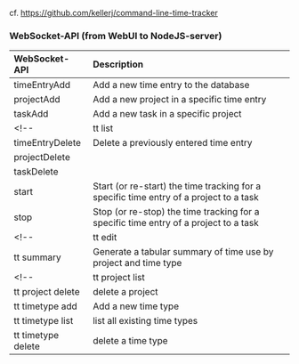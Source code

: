 cf. https://github.com/kellerj/command-line-time-tracker

### WebSocket-API (from WebUI to NodeJS-server)

| WebSocket-API      | Description                                                                            |
|:-------------------|:---------------------------------------------------------------------------------------|
| timeEntryAdd       | Add a new time entry to the database                                                   |
| projectAdd         | Add a new project in a specific time entry                                             |
| taskAdd            | Add a new task in a specific project                                                   |
<!-- | tt list            | List time entries for a given day                               | -->
| timeEntryDelete    | Delete a previously entered time entry                                                 |
| projectDelete      |                                                                                        |
| taskDelete         |                                                                                        |
| start              | Start (or re-start) the time tracking for a specific time entry of a project to a task |
| stop               | Stop (or re-stop) the time tracking for a specific time entry of a project to a task   |
<!--| tt edit            | Edit a previously entered time entry                            |
| tt summary         | Generate a tabular summary of time use by project and time type | -->
<!--| tt project list    | list all existing project names                                 |
| tt project delete  | delete a project                                                |
| tt timetype add    | Add a new time type                                             |
| tt timetype list   | list all existing time types                                    |
| tt timetype delete | delete a time type                                              |-->



